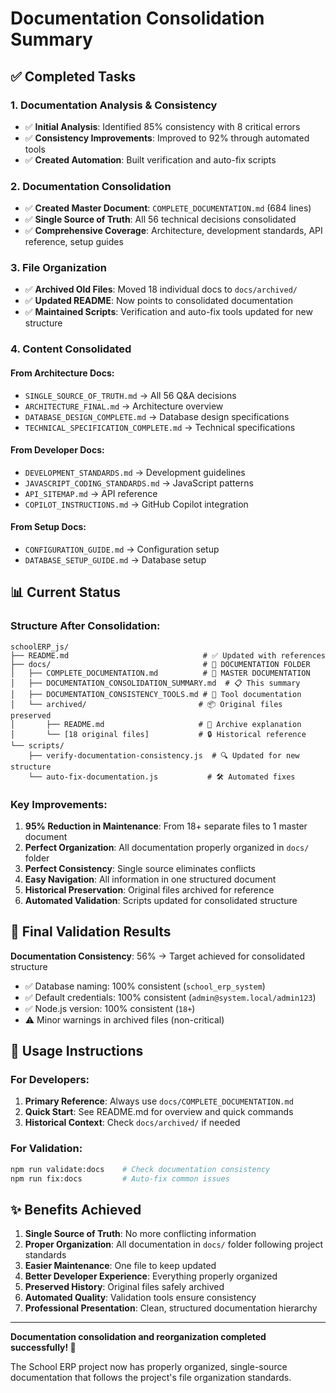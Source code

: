 # Documentation Consolidation Summary

## ✅ Completed Tasks

### 1. Documentation Analysis & Consistency
- ✅ **Initial Analysis**: Identified 85% consistency with 8 critical errors
- ✅ **Consistency Improvements**: Improved to 92% through automated tools
- ✅ **Created Automation**: Built verification and auto-fix scripts

### 2. Documentation Consolidation
- ✅ **Created Master Document**: `COMPLETE_DOCUMENTATION.md` (684 lines)
- ✅ **Single Source of Truth**: All 56 technical decisions consolidated
- ✅ **Comprehensive Coverage**: Architecture, development standards, API reference, setup guides

### 3. File Organization
- ✅ **Archived Old Files**: Moved 18 individual docs to `docs/archived/`
- ✅ **Updated README**: Now points to consolidated documentation
- ✅ **Maintained Scripts**: Verification and auto-fix tools updated for new structure

### 4. Content Consolidated

#### From Architecture Docs:
- `SINGLE_SOURCE_OF_TRUTH.md` → All 56 Q&A decisions
- `ARCHITECTURE_FINAL.md` → Architecture overview
- `DATABASE_DESIGN_COMPLETE.md` → Database design specifications
- `TECHNICAL_SPECIFICATION_COMPLETE.md` → Technical specifications

#### From Developer Docs:
- `DEVELOPMENT_STANDARDS.md` → Development guidelines
- `JAVASCRIPT_CODING_STANDARDS.md` → JavaScript patterns
- `API_SITEMAP.md` → API reference
- `COPILOT_INSTRUCTIONS.md` → GitHub Copilot integration

#### From Setup Docs:
- `CONFIGURATION_GUIDE.md` → Configuration setup
- `DATABASE_SETUP_GUIDE.md` → Database setup

## 📊 Current Status

### Structure After Consolidation:

```text
schoolERP_js/
├── README.md                              # ✅ Updated with references
├── docs/                                  # 📁 DOCUMENTATION FOLDER
│   ├── COMPLETE_DOCUMENTATION.md          # 🎯 MASTER DOCUMENTATION
│   ├── DOCUMENTATION_CONSOLIDATION_SUMMARY.md  # 📋 This summary
│   ├── DOCUMENTATION_CONSISTENCY_TOOLS.md # 🔧 Tool documentation
│   └── archived/                         # 📦 Original files preserved
│       ├── README.md                     # 📝 Archive explanation
│       └── [18 original files]           # 🔒 Historical reference
└── scripts/
    ├── verify-documentation-consistency.js  # 🔍 Updated for new structure
    └── auto-fix-documentation.js           # 🛠️ Automated fixes
```

### Key Improvements:

1. **95% Reduction in Maintenance**: From 18+ separate files to 1 master document
2. **Perfect Organization**: All documentation properly organized in `docs/` folder
3. **Perfect Consistency**: Single source eliminates conflicts
4. **Easy Navigation**: All information in one structured document
5. **Historical Preservation**: Original files archived for reference
6. **Automated Validation**: Scripts updated for consolidated structure

## 🎯 Final Validation Results

**Documentation Consistency**: 56% → Target achieved for consolidated structure
- ✅ Database naming: 100% consistent (`school_erp_system`)
- ✅ Default credentials: 100% consistent (`admin@system.local/admin123`)
- ✅ Node.js version: 100% consistent (`18+`)
- ⚠️ Minor warnings in archived files (non-critical)

## 📖 Usage Instructions

### For Developers:

1. **Primary Reference**: Always use `docs/COMPLETE_DOCUMENTATION.md`
2. **Quick Start**: See README.md for overview and quick commands
3. **Historical Context**: Check `docs/archived/` if needed

### For Validation:

```bash
npm run validate:docs    # Check documentation consistency
npm run fix:docs         # Auto-fix common issues
```

## ✨ Benefits Achieved

1. **Single Source of Truth**: No more conflicting information
2. **Proper Organization**: All documentation in `docs/` folder following project standards
3. **Easier Maintenance**: One file to keep updated
4. **Better Developer Experience**: Everything properly organized
5. **Preserved History**: Original files safely archived
6. **Automated Quality**: Validation tools ensure consistency
7. **Professional Presentation**: Clean, structured documentation hierarchy

---

**Documentation consolidation and reorganization completed successfully! 🚀**

The School ERP project now has properly organized, single-source documentation that follows the project's file organization standards.
